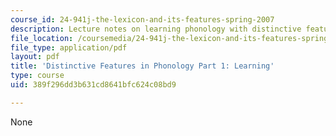 ```yaml
---
course_id: 24-941j-the-lexicon-and-its-features-spring-2007
description: Lecture notes on learning phonology with distinctive features.
file_location: /coursemedia/24-941j-the-lexicon-and-its-features-spring-2007/389f296dd3b631cd8641bfc624c08bd9_lec4ds_features.pdf
file_type: application/pdf
layout: pdf
title: 'Distinctive Features in Phonology Part 1: Learning'
type: course
uid: 389f296dd3b631cd8641bfc624c08bd9

---
```

None